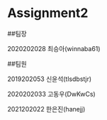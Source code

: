 # Assignment2

##팀장

2020202028 최승아(winnaba61)

##팀원

2019202053 신윤석(tlsdbstjr)

2020202033 고동우(DwKwCs)

2021202022 한은진(hanejj)
